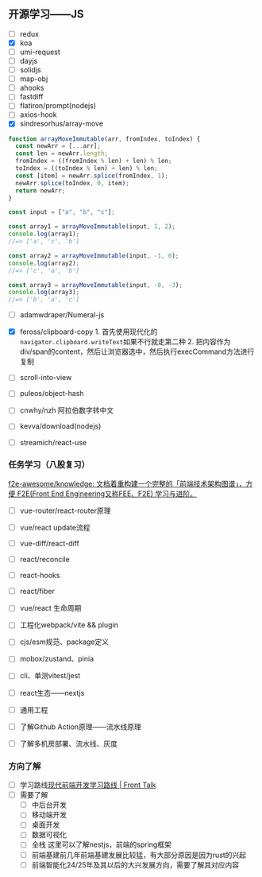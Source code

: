 

## 开源学习——JS
- [ ] redux
- [x] koa
- [ ] umi-request
- [ ] dayjs
- [ ] solidjs
- [ ] map-obj
- [ ] ahooks
- [ ] fastdiff
- [ ] flatiron/prompt(nodejs)
- [ ] axios-hook
- [x] sindresorhus/array-move
      
```js
function arrayMoveImmutable(arr, fromIndex, toIndex) {
  const newArr = [...arr];
  const len = newArr.length;
  fromIndex = ((fromIndex % len) + len) % len;
  toIndex = ((toIndex % len) + len) % len;
  const [item] = newArr.splice(fromIndex, 1);
  newArr.splice(toIndex, 0, item);
  return newArr;
}

const input = ["a", "b", "c"];

const array1 = arrayMoveImmutable(input, 1, 2);
console.log(array1);
//=> ['a', 'c', 'b']

const array2 = arrayMoveImmutable(input, -1, 0);
console.log(array2);
//=> ['c', 'a', 'b']

const array3 = arrayMoveImmutable(input, -8, -3);
console.log(array3);
//=> ['b', 'a', 'c']

```
- [ ] adamwdraper/Numeral-js
- [x] feross/clipboard-copy
      1. 首先使用现代化的`navigator.clipboard.writeText`如果不行就走第二种
      2. 把内容作为div/span的content，然后让浏览器选中，然后执行execCommand方法进行复制
- [ ] scroll-into-view
- [ ] puleos/object-hash
- [ ] cnwhy/nzh 阿拉伯数字转中文
- [ ] kevva/download(nodejs)
- [ ] streamich/react-use


### 任务学习（八股复习）
[f2e-awesome/knowledge: 文档着重构建一个完整的「前端技术架构图谱」，方便 F2E(Front End Engineering又称FEE、F2E) 学习与进阶。](https://github.com/f2e-awesome/knowledge?tab=readme-ov-file)
- [ ] vue-router/react-router原理
- [ ] vue/react update流程
- [ ] vue-diff/react-diff
- [ ] react/reconcile
- [ ] react-hooks
- [ ] react/fiber
- [ ] vue/react 生命周期
- [ ] 工程化webpack/vite && plugin
- [ ] cjs/esm规范、package定义
- [ ] mobox/zustand、pinia
- [ ] cli、单测vitest/jest
- [ ] react生态——nextjs
- [ ] 通用工程
- [ ]  了解Github Action原理——流水线原理
- [ ] 了解多机房部署、流水线、灰度


### 方向了解
- [ ] 学习路线[现代前端开发学习路线 | Front Talk](https://front-talk.com/roadmap)
- [ ] 需要了解
	- [ ] 中后台开发
	- [ ] 移动端开发
	- [ ] 桌面开发
	- [ ] 数据可视化
	- [ ] 全栈 这里可以了解nestjs，前端的spring框架
	- [ ] 前端基建前几年前端基建发展比较猛，有大部分原因是因为rust的兴起
	- [ ] 前端智能化24/25年及其以后的大兴发展方向，需要了解其对应内容
